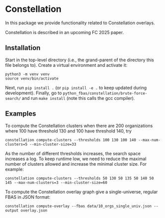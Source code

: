 # Constellation

In this package we provide functionality related to Constellation overlays.

Constellation is described in an upcoming FC 2025 paper.

## Installation

Start in the top-level directory (i.e., the grand-parent of the directory this file belongs to).
Create a virtual environment and activate it:
```
python3 -m venv venv
source venv/bin/activate
```
Next, run `pip install .` (or `pip install -e .` to keep updated during development).
Finally, go to `python_fbas/constellation/brute-force-search/` and run `make install` (note this calls the gcc compiler).

## Examples

To compute the Constellation clusters when there are 200 organizations where 100 have threshold 130 and 100 have threshold 140, try
```
constellation compute-clusters --thresholds 100 130 100 140 --max-num-clusters=5 --min-cluster-size=33
```

As the number of different thresholds increases, the search space increases a log.
To keep runtime low, we need to reduce the maximal number of clusters allowed and increase the minimal cluster size.
For example:
```
constellation compute-clusters --thresholds 50 130 50 135 50 140 50 145 --max-num-clusters=3 --min-cluster-size=60
```

To compute the Constellation overlay graph give a single-universe, regular FBAS in JSON format:
```
constellation compute-overlay --fbas data/10_orgs_single_univ.json --output overlay.json
```
